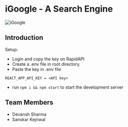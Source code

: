 # iGoogle - A Search Engine

![iGoogle](https://i.ibb.co/yQdYhtq/image.png)

## Introduction

Setup:
- Login and copy the key on RapidAPI
- Create a .env file in root directory.
- Paste the key in .env file
```
REACT_APP_API_KEY = <API key>
```
- run ```npm i && npm start``` to start the development server

## Team Members
- Devansh Sharma
- Sanskar Kejriwal
